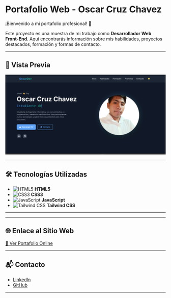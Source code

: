 # Portafolio Web - Oscar Cruz Chavez

¡Bienvenido a mi portafolio profesional! 🚀

Este proyecto es una muestra de mi trabajo como **Desarrollador Web Front-End**. Aquí encontrarás información sobre mis habilidades, proyectos destacados, formación y formas de contacto.

---

## 📸 Vista Previa

![Vista previa del portafolio](./assets/images/demo.png)

---

## 🛠️ Tecnologías Utilizadas

- ![HTML5](https://img.icons8.com/color/48/html-5--v1.png) **HTML5**
- ![CSS3](https://img.icons8.com/color/48/css3.png) **CSS3**
- ![JavaScript](https://img.icons8.com/color/48/javascript--v1.png) **JavaScript**
- ![Tailwind CSS](https://img.icons8.com/color/48/tailwindcss.png) **Tailwind CSS**

---


---

## 🌐 Enlace al Sitio Web

[🔗 Ver Portafolio Online]()

---

## 📬 Contacto

- [LinkedIn](https://www.linkedin.com/in/oscar-ch-521863340/)
- [GitHub](https://github.com/OSCARCH2002)

---